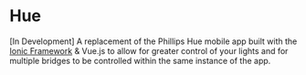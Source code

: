 # Hue

[In Development] A replacement of the Phillips Hue mobile app built with the <a href="https://ionicframework.com/">Ionic Framework</a> & Vue.js to allow for greater control of your lights and for multiple bridges to be controlled within the same instance of the app.
